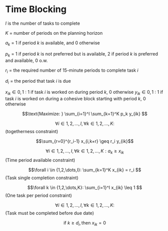 # Time Blocking
$I$ is the number of tasks to complete

$K$ = number of periods on the planning horizon

$a_k$ = 1 if period $k$ is available, and 0 otherwise

$p_k$ = 1 if period $k$ is not preferred but is available, 2 if period $k$ is preferred and available, 0 o.w. 

$r_i$ = the required number of 15-minute periods to complete task $i$

$d_i$ = the period that task $i$ is due

$x_{ik} \in {0,1}$ : 1 if task $i$ is worked on during period $k$, 0 otherwise
$y_{ik} \in {0,1}$ : 1 if task $i$ is worked on during a cohesive block starting with period $k$, 0 otherwise

$$\text{Maximize: } \sum_{i=1}^I \sum_{k=1}^K p_k y_{ik} $$

$$\forall i \in {1,2,\dots,I}, \forall k \in {1,2,\dots,K}:$$ (togetherness constraint)

$$\sum_{r=0}^{r_i-1} x_{i,k+r} \geq r_i y_{ik}$$

$$\forall i \in {1,2,\dots,I}, \forall k \in {1,2,\dots,K}: a_k \geq x_{ik} $$ (Time period available constraint)

$$\forall i \in {1,2,\dots,I}: \sum_{k=1}^K x_{ik} = r_i $$ (Task single completion constraint)

$$\forall k \in {1,2,\dots,K}: \sum_{i=1}^I x_{ik} \leq 1 $$ (One task per period constraint)

$$\forall i \in {1,2,\dots,I}, \forall k \in {1,2,\dots,K}:$$ (Task must be completed before due date)

$$\text{if } k \geq d_i, \text{then } x_{ik} = 0 $$